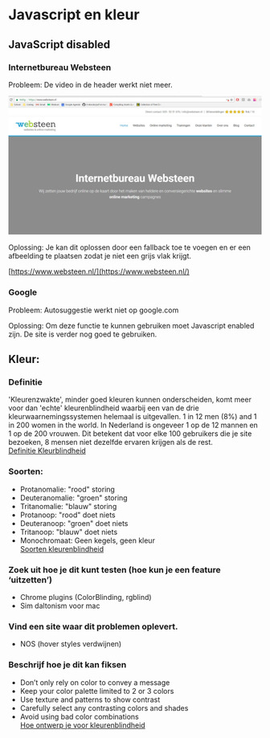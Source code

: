 # Javascript en kleur

## JavaScript disabled

### Internetbureau Websteen

Probleem: De video in de header werkt niet meer.

![Javascript disabled](https://github.com/rvdpas/browser-technologies/blob/master/opdracht-1.1/javascript-disabled.jpg)

Oplossing: Je kan dit oplossen door een fallback toe te voegen en er een afbeelding te plaatsen zodat je niet een grijs vlak krijgt.  

[https://www.websteen.nl/](https://www.websteen.nl/)

### Google

Probleem: Autosuggestie werkt niet op google.com

Oplossing: Om deze functie te kunnen gebruiken moet Javascript enabled zijn. De site is verder nog goed te gebruiken.

## Kleur:

### Definitie
'Kleurenzwakte', minder goed kleuren kunnen onderscheiden, komt meer voor dan 'echte' kleurenblindheid waarbij een van de drie kleurwaarnemingssystemen helemaal is uitgevallen.
1 in 12 men (8%) and 1 in 200 women in the world.
In Nederland is ongeveer 1 op de 12 mannen en 1 op de 200 vrouwen. Dit betekent dat voor elke 100 gebruikers die je site bezoeken, 8 mensen niet dezelfde ervaren krijgen als de rest.  
[Definitie Kleurblindheid](https://nl.wikipedia.org/wiki/Kleurenblindheid)

### Soorten:
* Protanomalie: "rood" storing
* Deuteranomalie: "groen" storing 
* Tritanomalie: "blauw" storing 
* Protanoop: "rood" doet niets
* Deuteranoop: "groen" doet niets
* Tritanoop: "blauw" doet niets
* Monochromaat: Geen kegels, geen kleur  
[Soorten kleurenblindheid](https://www.accessibility.nl/kennisbank/artikelen/kleuren/kleurenblind)

### Zoek uit hoe je dit kunt testen (hoe kun je een feature ‘uitzetten’)
* Chrome plugins (ColorBlinding, rgblind)
* Sim daltonism voor mac

### Vind een site waar dit problemen oplevert.
* NOS (hover styles verdwijnen)

### Beschrijf hoe je dit kan fiksen
- Don’t only rely on color to convey a message
- Keep your color palette limited to 2 or 3 colors
- Use texture and patterns to show contrast
- Carefully select any contrasting colors and shades
- Avoid using bad color combinations  
[Hoe ontwerp je voor kleurenblindheid](http://blog.usabilla.com/how-to-design-for-color-blindness/)
